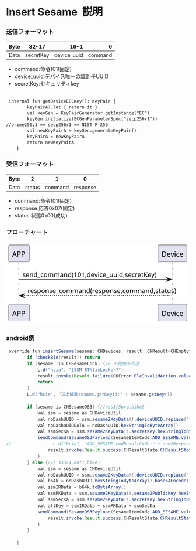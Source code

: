 # Insert Sesame  説明

### 送信フォーマット

|  Byte  | 32~17|         16~1 |       0 |
|:------:|:----:|-------------:|--------:|
| Data   |secretKey| device_uuid	 | command |

- command:命令101(固定)
- device_uuid:デバイス唯一の識別子UUID
- secretKey:セキュリティkey
```agsl

 internal fun getDeviceECCKey(): KeyPair {
        keyPairA?.let { return it }
        val keyGen = KeyPairGenerator.getInstance("EC")
        keyGen.initialize(ECGenParameterSpec("secp256r1")) //prime256v1 == secp256r1 == NIST P-256
        val newKeyPairA = keyGen.generateKeyPair()
        keyPairA = newKeyPairA
        return newKeyPairA
    }
```

### 受信フォーマット

| Byte  |    2 |   1   |     0      |
|:---:|:----:|:----:|:-----:|
| Data |  status  | command |response   |
- command:命令101(固定)
- response:応答0x07(固定)
- status:状態0x00(成功)  


### フローチャート
![icon](add_sesame.svg)





### android例
``` java
 override fun insertSesame(sesame: CHDevices, result: CHResult<CHEmpty>) {
        if (checkBle(result)) return
        if (sesame !is CHSesameLock) {// 不是锁不处理
            L.d("hcia", "[SSM BTN]isLocker?")
            result.invoke(Result.failure(CHError.BleInvalidAction.value))
            return
        }
        L.d("hcia", "送出鑰匙sesame.getKey():" + sesame.getKey())

        if (sesame is CHSesameOS3) {///ss5/5pro,bike2
            val ssm = sesame as CHDeviceUtil
            val noDashUUID = ssm.sesame2KeyData!!.deviceUUID.replace("-", "")
            val noDashUUIDDATA = noDashUUID.hexStringToByteArray()
            val ssmSecKa = ssm.sesame2KeyData!!.secretKey.hexStringToByteArray()
            sendCommand(SesameOS3Payload(SesameItemCode.ADD_SESAME.value, noDashUUIDDATA + ssmSecKa)) { ssm2ResponsePayload ->
//                L.d("hcia", "ADD_SESAME cmdResultCode:" + ssm2ResponsePayload.cmdResultCode)
                result.invoke(Result.success(CHResultState.CHResultStateBLE(CHEmpty())))
            }
        } else {/// ss3/4,bot1,bike1
            val ssm = sesame as CHDeviceUtil
            val noDashUUID = ssm.sesame2KeyData!!.deviceUUID.replace("-", "")
            val b64k = noDashUUID.hexStringToByteArray().base64Encode().replace("=", "")
            val ssmIRData = b64k.toByteArray()
            val ssmPKData = ssm.sesame2KeyData!!.sesame2PublicKey.hexStringToByteArray()
            val ssmSecKa = ssm.sesame2KeyData!!.secretKey.hexStringToByteArray()
            val allKey = ssmIRData + ssmPKData + ssmSecKa
            sendCommand(SesameOS3Payload(SesameItemCode.ADD_SESAME.value, allKey)) {
                result.invoke(Result.success(CHResultState.CHResultStateBLE(CHEmpty())))
            }
        }

    }
```

